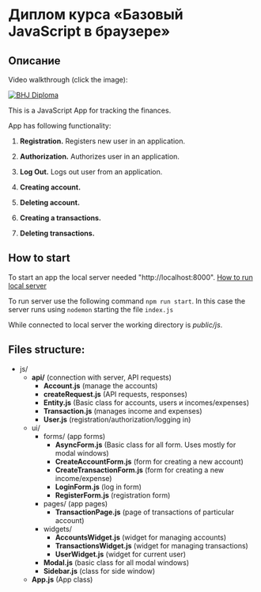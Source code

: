 # Диплом курса «Базовый JavaScript в браузере»

## Описание

Video walkthrough (click the image):

[![BHJ Diploma](https://img.youtube.com/vi/zXOyBIajWsM/0.jpg)](https://www.youtube.com/watch?v=zXOyBIajWsM)

This is a JavaScript App for tracking the finances.

App has following functionality:

1. **Registration.** Registers new user in an application. 

2. **Authorization.** Authorizes user in an application.

3. **Log Out.** Logs out user from an application.

4. **Creating account.** 

5. **Deleting account.**

6. **Creating a transactions.** 

7. **Deleting transactions.**

## How to start

To start an app the local server needed "http://localhost:8000". 
[How to run local server](./md/server.md)

To run server use the following command `npm run start`. In this case the server runs using `nodemon` starting the file `index.js`

While connected to local server the working directory is *public/js*.

## Files structure:

- js/
    - __api/__ (connection with server, API requests)
        - __Account.js__ (manage the accounts)
        - __createRequest.js__ (API requests, responses)
        - __Entity.js__ (Basic class for accounts, users и incomes/expenses)
        - __Transaction.js__ (manages income and expenses)
        - __User.js__ (registration/authorization/logging in)
    - ui/
        - forms/ (app forms)
            - __AsyncForm.js__ (Basic class for all form. Uses mostly for modal windows)
            - __CreateAccountForm.js__ (form for creating a new account)
            - __CreateTransactionForm.js__ (form for creating a new income/expense)
            - __LoginForm.js__ (log in form)
            - __RegisterForm.js__ (registration form)
        - pages/ (app pages)
            - __TransactionPage.js__ (page of transactions of particular account)
        - widgets/
            - __AccountsWidget.js__ (widget for managing accounts)
            - __TransactionsWidget.js__ (widget for managing transactions)
            - __UserWidget.js__ (widget for current user)
        - __Modal.js__ (basic class for all modal windows)
        - __Sidebar.js__ (class for side window)
    - __App.js__ (App class)
    